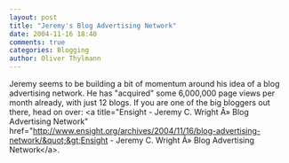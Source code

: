 ```yaml
---
layout: post
title: "Jeremy's Blog Advertising Network"
date: 2004-11-16 18:40
comments: true
categories: Blogging
author: Oliver Thylmann
---
```



Jeremy seems to be building a bit of momentum around his idea of a blog advertising network. He has &quot;acquired&quot; some 6,000,000 page views per month already, with just 12 blogs. If you are one of the big bloggers out there, head on over: &lt;a title=&quot;Ensight - Jeremy C. Wright Â» Blog Advertising Network&quot; href=&quot;http://www.ensight.org/archives/2004/11/16/blog-advertising-network/&quot;&gt;Ensight - Jeremy C. Wright Â» Blog Advertising Network&lt;/a&gt;.


